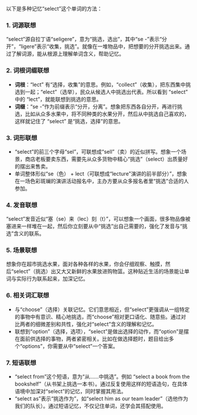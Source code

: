 以下是多种记忆“select”这个单词的方法：

### 1. 词源联想
“select”源自拉丁语“seligere”，意为“挑选，选出”，其中“se -”表示“分开”，“ligere”表示“收集，挑选”。就像在一堆物品中，把想要的分开挑选出来。通过了解词源，能从根源上理解单词含义，帮助记忆。

### 2. 词根词缀联想
 - **词根**：“lect” 有“选择，收集”的意思。例如，“collect”（收集），把东西集中挑选到一起；“elect”（选举），民众从候选人中挑选出代表。所以看到 “select” 中的 “lect”，就能联想到挑选的意思。
 - **词缀**：“se -”作为前缀表示“分开，分离”。想象把东西各自分开，再进行挑选，比如从众多水果中，将不同种类的水果分开，然后从中挑选自己喜欢的，这样就记住了 “select” 是“挑选，选择”的意思。

### 3. 词形联想
 - “select”的前三个字母“sel”，可联想成“sell”（卖）的近似拼写。想象一个场景，商店老板要卖东西，需要先从众多货物中精心“挑选”（select）出质量好的摆出来售卖。
 - 单词整体形似“se（色） + lect（可联想成“lecture”演讲的前半部分）”，想象在一场色彩斑斓的演讲活动报名中，主办方要从众多报名者里“挑选”合适的人参加。

### 4. 发音联想
“select”发音近似“塞（se）来（lec）刻（t）”，可以想象一个画面，很多物品像被塞进来一样堆在一起，然后你立刻要从中“挑选”出自己需要的，强化了发音与“挑选”含义的联系。

### 5. 场景联想
想象你在超市挑选水果，面对各种各样的水果，你会仔细观察、触摸，然后“select”（挑选）出又大又新鲜的水果放进购物篮。这种贴近生活的场景能让单词与实际行为联系起来，加深记忆。

### 6. 相关词汇联想
 - 与“choose”（选择）关联记忆。它们意思相近，但“select”更强调从一组特定的事物中有意识、精心地挑选，而“choose”相对更口语化、随意些。通过对比两者的细微差别和共性，强化对“select”含义的理解和记忆。
 - 联想到“option”（选择，选项），“select”是做出选择的动作，而“option”是摆在面前供选择的事物，两者紧密相关。比如在做选择题时，题目给出多个“options”，你需要从中“select”一个答案。

### 7. 短语联想
 - “select from”这个短语，意为“从……中挑选”。例如 “select a book from the bookshelf”（从书架上挑选一本书）。通过反复使用这样的短语造句，在具体语境中加深对“select”的记忆，同时掌握其用法。 
 - “select as”表示“挑选作为”，如“select him as our team leader”（选他作为我们的队长）。通过短语记忆，不仅记住单词，还学会其搭配使用。 